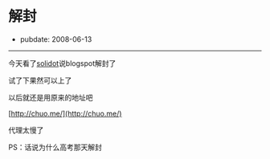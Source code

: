 # 解封

- pubdate: 2008-06-13

--------------------------


今天看了[solidot](http://society.solidot.org/article.pl?sid=08/06/07/037225&from=rss)说blogspot解封了

试了下果然可以上了

以后就还是用原来的地址吧

[http://chuo.me/](http://chuo.me/)

代理太慢了

PS：话说为什么高考那天解封
